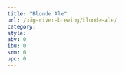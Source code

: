 ```yaml
---
title: "Blonde Ale"
url: /big-river-brewing/blonde-ale/
category: 
style: 
abv: 0
ibu: 0
srm: 0
upc: 0
---
```


